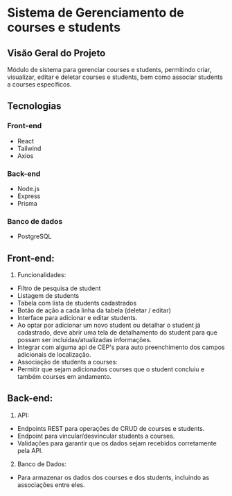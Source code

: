 # Sistema de Gerenciamento de courses e students

## Visão Geral do Projeto

Módulo de sistema para gerenciar courses e students, permitindo criar, visualizar, editar e deletar courses e students, bem como associar students a courses específicos.

## Tecnologias

### Front-end

- React
- Tailwind
- Axios

### Back-end

- Node.js
- Express
- Prisma

### Banco de dados

- PostgreSQL

## Front-end:

1. Funcionalidades:

- Filtro de pesquisa de student
- Listagem de students
- Tabela com lista de students cadastrados
- Botão de ação a cada linha da tabela (deletar / editar)
- Interface para adicionar e editar students.
- Ao optar por adicionar um novo student ou detalhar o student já cadastrado, deve abrir uma tela de detalhamento do student para que possam ser incluídas/atualizadas informações.
- Integrar com alguma api de CEP's para auto preenchimento dos campos adicionais de localização.
- Associação de students a courses:
- Permitir que sejam adicionados courses que o student concluiu e também courses em andamento.

## Back-end:

1. API:

- Endpoints REST para operações de CRUD de courses e students.
- Endpoint para vincular/desvincular students a courses.
- Validações para garantir que os dados sejam recebidos corretamente pela API.

2. Banco de Dados:

- Para armazenar os dados dos courses e dos students, incluindo as associações entre eles.
